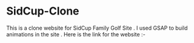 # SidCup-Clone

This is a clone website for SidCup Family Golf  Site .
I used GSAP to build animations in the site .
Here is the link for the website
:-
